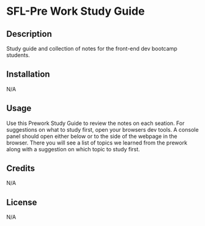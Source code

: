 # SFL-Pre Work Study Guide

## Description

Study guide and collection of notes for the front-end dev bootcamp students.

## Installation

N/A

## Usage

Use this Prework Study Guide to review the notes on each seation. For suggestions on what to study first, open your browsers dev tools. A console panel should open either below or to the side of the webpage in the browser. There you will see a list of topics we learned from the prework along with a suggestion on which topic to study first.

## Credits

N/A

## License

N/A
